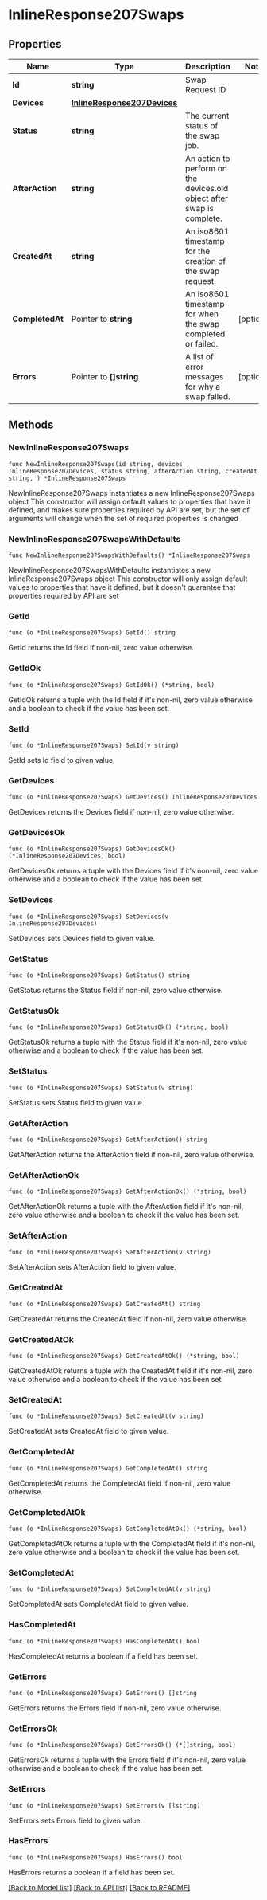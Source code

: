 # InlineResponse207Swaps

## Properties

Name | Type | Description | Notes
------------ | ------------- | ------------- | -------------
**Id** | **string** | Swap Request ID | 
**Devices** | [**InlineResponse207Devices**](InlineResponse207Devices.md) |  | 
**Status** | **string** | The current status of the swap job. | 
**AfterAction** | **string** | An action to perform on the devices.old object after swap is complete. | 
**CreatedAt** | **string** | An iso8601 timestamp for the creation of the swap request. | 
**CompletedAt** | Pointer to **string** | An iso8601 timestamp for when the swap completed or failed. | [optional] 
**Errors** | Pointer to **[]string** | A list of error messages for why a swap failed. | [optional] 

## Methods

### NewInlineResponse207Swaps

`func NewInlineResponse207Swaps(id string, devices InlineResponse207Devices, status string, afterAction string, createdAt string, ) *InlineResponse207Swaps`

NewInlineResponse207Swaps instantiates a new InlineResponse207Swaps object
This constructor will assign default values to properties that have it defined,
and makes sure properties required by API are set, but the set of arguments
will change when the set of required properties is changed

### NewInlineResponse207SwapsWithDefaults

`func NewInlineResponse207SwapsWithDefaults() *InlineResponse207Swaps`

NewInlineResponse207SwapsWithDefaults instantiates a new InlineResponse207Swaps object
This constructor will only assign default values to properties that have it defined,
but it doesn't guarantee that properties required by API are set

### GetId

`func (o *InlineResponse207Swaps) GetId() string`

GetId returns the Id field if non-nil, zero value otherwise.

### GetIdOk

`func (o *InlineResponse207Swaps) GetIdOk() (*string, bool)`

GetIdOk returns a tuple with the Id field if it's non-nil, zero value otherwise
and a boolean to check if the value has been set.

### SetId

`func (o *InlineResponse207Swaps) SetId(v string)`

SetId sets Id field to given value.


### GetDevices

`func (o *InlineResponse207Swaps) GetDevices() InlineResponse207Devices`

GetDevices returns the Devices field if non-nil, zero value otherwise.

### GetDevicesOk

`func (o *InlineResponse207Swaps) GetDevicesOk() (*InlineResponse207Devices, bool)`

GetDevicesOk returns a tuple with the Devices field if it's non-nil, zero value otherwise
and a boolean to check if the value has been set.

### SetDevices

`func (o *InlineResponse207Swaps) SetDevices(v InlineResponse207Devices)`

SetDevices sets Devices field to given value.


### GetStatus

`func (o *InlineResponse207Swaps) GetStatus() string`

GetStatus returns the Status field if non-nil, zero value otherwise.

### GetStatusOk

`func (o *InlineResponse207Swaps) GetStatusOk() (*string, bool)`

GetStatusOk returns a tuple with the Status field if it's non-nil, zero value otherwise
and a boolean to check if the value has been set.

### SetStatus

`func (o *InlineResponse207Swaps) SetStatus(v string)`

SetStatus sets Status field to given value.


### GetAfterAction

`func (o *InlineResponse207Swaps) GetAfterAction() string`

GetAfterAction returns the AfterAction field if non-nil, zero value otherwise.

### GetAfterActionOk

`func (o *InlineResponse207Swaps) GetAfterActionOk() (*string, bool)`

GetAfterActionOk returns a tuple with the AfterAction field if it's non-nil, zero value otherwise
and a boolean to check if the value has been set.

### SetAfterAction

`func (o *InlineResponse207Swaps) SetAfterAction(v string)`

SetAfterAction sets AfterAction field to given value.


### GetCreatedAt

`func (o *InlineResponse207Swaps) GetCreatedAt() string`

GetCreatedAt returns the CreatedAt field if non-nil, zero value otherwise.

### GetCreatedAtOk

`func (o *InlineResponse207Swaps) GetCreatedAtOk() (*string, bool)`

GetCreatedAtOk returns a tuple with the CreatedAt field if it's non-nil, zero value otherwise
and a boolean to check if the value has been set.

### SetCreatedAt

`func (o *InlineResponse207Swaps) SetCreatedAt(v string)`

SetCreatedAt sets CreatedAt field to given value.


### GetCompletedAt

`func (o *InlineResponse207Swaps) GetCompletedAt() string`

GetCompletedAt returns the CompletedAt field if non-nil, zero value otherwise.

### GetCompletedAtOk

`func (o *InlineResponse207Swaps) GetCompletedAtOk() (*string, bool)`

GetCompletedAtOk returns a tuple with the CompletedAt field if it's non-nil, zero value otherwise
and a boolean to check if the value has been set.

### SetCompletedAt

`func (o *InlineResponse207Swaps) SetCompletedAt(v string)`

SetCompletedAt sets CompletedAt field to given value.

### HasCompletedAt

`func (o *InlineResponse207Swaps) HasCompletedAt() bool`

HasCompletedAt returns a boolean if a field has been set.

### GetErrors

`func (o *InlineResponse207Swaps) GetErrors() []string`

GetErrors returns the Errors field if non-nil, zero value otherwise.

### GetErrorsOk

`func (o *InlineResponse207Swaps) GetErrorsOk() (*[]string, bool)`

GetErrorsOk returns a tuple with the Errors field if it's non-nil, zero value otherwise
and a boolean to check if the value has been set.

### SetErrors

`func (o *InlineResponse207Swaps) SetErrors(v []string)`

SetErrors sets Errors field to given value.

### HasErrors

`func (o *InlineResponse207Swaps) HasErrors() bool`

HasErrors returns a boolean if a field has been set.


[[Back to Model list]](../README.md#documentation-for-models) [[Back to API list]](../README.md#documentation-for-api-endpoints) [[Back to README]](../README.md)


